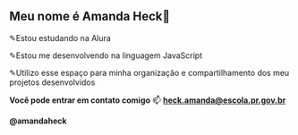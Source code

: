 ## Meu nome é Amanda Heck🌺
✎Estou estudando na Alura

✎Estou me desenvolvendo na linguagem JavaScript

✎Utilizo esse espaço para minha organização e compartilhamento dos meu projetos desenvolvidos

 **Você pode entrar em contato comigo** 📫
 **heck.amanda@escola.pr.gov.br**

 **@amandaheck**

<!--
**amandaheck/amandaheck** is a ✨ _special_ ✨ repository because its `README.md` (this file) appears on your GitHub profile.

Here are some ideas to get you started:

- 🔭 I’m currently working on ...
- 🌱 I’m currently learning ...
- 👯 I’m looking to collaborate on ...
- 🤔 I’m looking for help with ...
- 💬 Ask me about ...
- 📫 How to reach me: ...
- 😄 Pronouns: ...
- ⚡ Fun fact: ...
-->
